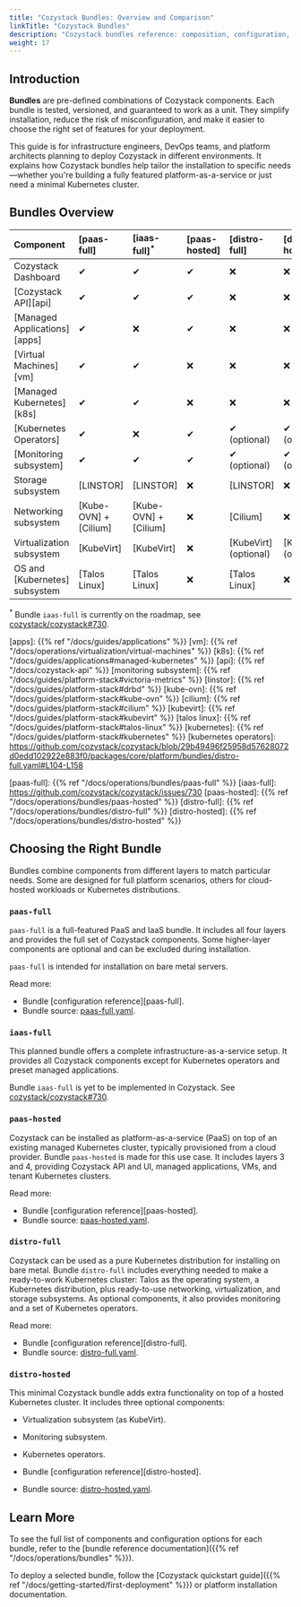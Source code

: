 ```yaml
---
title: "Cozystack Bundles: Overview and Comparison"
linkTitle: "Cozystack Bundles"
description: "Cozystack bundles reference: composition, configuration, and troubleshooting."
weight: 17
---
```


## Introduction

**Bundles** are pre-defined combinations of Cozystack components.
Each bundle is tested, versioned, and guaranteed to work as a unit.
They simplify installation, reduce the risk of misconfiguration, and make it easier to choose the right set of features for your deployment.

This guide is for infrastructure engineers, DevOps teams, and platform architects planning to deploy Cozystack in different environments.
It explains how Cozystack bundles help tailor the installation to specific needs—whether you're building a fully featured platform-as-a-service
or just need a minimal Kubernetes cluster.

## Bundles Overview


| Component                     | [paas-full]            | [iaas-full]<sup>*</sup> | [paas-hosted]  | [distro-full]         | [distro-hosted]       |
|:------------------------------|:-----------------------|:------------------------|:---------------|:----------------------|:----------------------|
| Cozystack Dashboard           | ✔                      | ✔                       | ✔              | ❌                    | ❌                    |
| [Cozystack API][api]          | ✔                      | ✔                       | ✔              | ❌                    | ❌                    |
| [Managed Applications][apps]  | ✔                      | ❌                      | ✔              | ❌                    | ❌                    |
| [Virtual Machines][vm]        | ✔                      | ✔                       | ❌             | ❌                    | ❌                    |
| [Managed Kubernetes][k8s]     | ✔                      | ✔                       | ❌             | ❌                    | ❌                    |
| [Kubernetes Operators]        | ✔                      | ❌                      | ✔              | ✔ (optional)          | ✔ (optional)          |
| [Monitoring subsystem]        | ✔                      | ✔                       | ✔              | ✔ (optional)          | ✔ (optional)          |
| Storage subsystem             | [LINSTOR]              | [LINSTOR]               | ❌             | [LINSTOR]             | ❌                    |
| Networking subsystem          | [Kube-OVN] + [Cilium]  | [Kube-OVN] + [Cilium]   | ❌             | [Cilium]              | ❌                    |
| Virtualization subsystem      | [KubeVirt]             | [KubeVirt]              | ❌             | [KubeVirt] (optional) | [KubeVirt] (optional) |
| OS and [Kubernetes] subsystem | [Talos Linux]          | [Talos Linux]           | ❌             | [Talos Linux]         | ❌                    |


<sup>*</sup> Bundle `iaas-full` is currently on the roadmap, see [cozystack/cozystack#730][iaas-full-gh].

[apps]: {{% ref "/docs/guides/applications" %}}
[vm]: {{% ref "/docs/operations/virtualization/virtual-machines" %}}
[k8s]: {{% ref "/docs/guides/applications#managed-kubernetes" %}}
[api]: {{% ref "/docs/cozystack-api" %}}
[monitoring subsystem]: {{% ref "/docs/guides/platform-stack#victoria-metrics" %}}
[linstor]: {{% ref "/docs/guides/platform-stack#drbd" %}}
[kube-ovn]: {{% ref "/docs/guides/platform-stack#kube-ovn" %}}
[cilium]: {{% ref "/docs/guides/platform-stack#cilium" %}}
[kubevirt]: {{% ref "/docs/guides/platform-stack#kubevirt" %}}
[talos linux]: {{% ref "/docs/guides/platform-stack#talos-linux" %}}
[kubernetes]: {{% ref "/docs/guides/platform-stack#kubernetes" %}}
[kubernetes operators]: https://github.com/cozystack/cozystack/blob/29b49496f25958d57628072d0edd102922e883f0/packages/core/platform/bundles/distro-full.yaml#L104-L158

[paas-full-gh]: https://github.com/cozystack/cozystack/blob/main/packages/core/platform/bundles/paas-full.yaml
[iaas-full-gh]: https://github.com/cozystack/cozystack/issues/730
[paas-hosted-gh]: https://github.com/cozystack/cozystack/blob/main/packages/core/platform/bundles/paas-hosted.yaml
[distro-full-gh]: https://github.com/cozystack/cozystack/blob/main/packages/core/platform/bundles/distro-full.yaml
[distro-hosted-gh]: https://github.com/cozystack/cozystack/blob/main/packages/core/platform/bundles/distro-hosted.yaml

[paas-full]: {{% ref "/docs/operations/bundles/paas-full" %}}
[iaas-full]: https://github.com/cozystack/cozystack/issues/730
[paas-hosted]: {{% ref "/docs/operations/bundles/paas-hosted" %}}
[distro-full]: {{% ref "/docs/operations/bundles/distro-full" %}}
[distro-hosted]: {{% ref "/docs/operations/bundles/distro-hosted" %}}


## Choosing the Right Bundle

Bundles combine components from different layers to match particular needs.
Some are designed for full platform scenarios, others for cloud-hosted workloads or Kubernetes distributions.

### `paas-full`

`paas-full` is a full-featured PaaS and IaaS bundle.
It includes all four layers and provides the full set of Cozystack components.
Some higher-layer components are optional and can be excluded during installation.

`paas-full` is intended for installation on bare metal servers.

Read more:

- Bundle [configuration reference][paas-full].
- Bundle source: [paas-full.yaml][paas-full-gh].

### `iaas-full`

This planned bundle offers a complete infrastructure-as-a-service setup.
It provides all Cozystack components except for Kubernetes operators
and preset managed applications.

Bundle `iaas-full` is yet to be implemented in Cozystack.
See [cozystack/cozystack#730][iaas-full-gh].

### `paas-hosted`

Cozystack can be installed as platform-as-a-service (PaaS) on top of an existing managed Kubernetes cluster,
typically provisioned from a cloud provider.
Bundle `paas-hosted` is made for this use case.
It includes layers 3 and 4, providing Cozystack API and UI, managed applications, VMs, and tenant Kubernetes clusters.

Read more:

- Bundle [configuration reference][paas-hosted].
- Bundle source: [paas-hosted.yaml][paas-hosted-gh].

### `distro-full`

Cozystack can be used as a pure Kubernetes distribution for installing on bare metal.
Bundle `distro-full` includes everything needed to make a ready-to-work Kubernetes cluster:
Talos as the operating system, a Kubernetes distribution, plus ready-to-use networking, virtualization, and storage subsystems.
As optional components, it also provides monitoring and a set of Kubernetes operators.

Read more:

- Bundle [configuration reference][distro-full].
- Bundle source: [distro-full.yaml][distro-full-gh].

### `distro-hosted`

This minimal Cozystack bundle adds extra functionality on top of a hosted Kubernetes cluster.
It includes three optional components:

- Virtualization subsystem (as KubeVirt).
- Monitoring subsystem.
- Kubernetes operators.

- Bundle [configuration reference][distro-hosted].
- Bundle source: [distro-hosted.yaml][distro-hosted-gh].

## Learn More

To see the full list of components and configuration options for each bundle, refer to the
[bundle reference documentation]({{% ref "/docs/operations/bundles" %}}).

To deploy a selected bundle, follow the [Cozystack quickstart guide]({{% ref "/docs/getting-started/first-deployment" %}}) or platform installation documentation.


